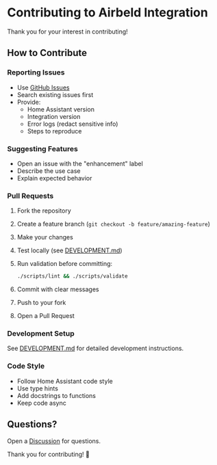 # Contributing to Airbeld Integration

Thank you for your interest in contributing!

## How to Contribute

### Reporting Issues

- Use [GitHub Issues](https://github.com/Embio-Diagnostics/airbeld-ha/issues)
- Search existing issues first
- Provide:
  - Home Assistant version
  - Integration version
  - Error logs (redact sensitive info)
  - Steps to reproduce

### Suggesting Features

- Open an issue with the "enhancement" label
- Describe the use case
- Explain expected behavior

### Pull Requests

1. Fork the repository
2. Create a feature branch (`git checkout -b feature/amazing-feature`)
3. Make your changes
4. Test locally (see [DEVELOPMENT.md](DEVELOPMENT.md))
5. Run validation before committing:

   ```bash
   ./scripts/lint && ./scripts/validate
   ```

6. Commit with clear messages
7. Push to your fork
8. Open a Pull Request

### Development Setup

See [DEVELOPMENT.md](DEVELOPMENT.md) for detailed development instructions.

### Code Style

- Follow Home Assistant code style
- Use type hints
- Add docstrings to functions
- Keep code async

## Questions?

Open a [Discussion](https://github.com/Embio-Diagnostics/airbeld-ha/discussions) for questions.

Thank you for contributing! 🎉
